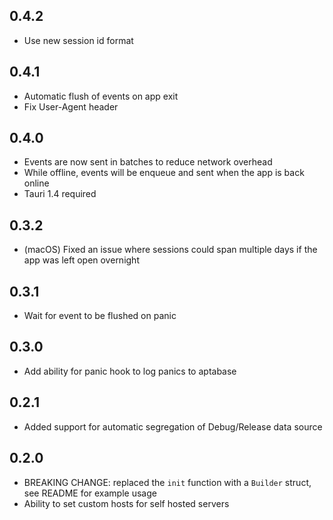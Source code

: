 ## 0.4.2

* Use new session id format

## 0.4.1

* Automatic flush of events on app exit
* Fix User-Agent header

## 0.4.0

* Events are now sent in batches to reduce network overhead
* While offline, events will be enqueue and sent when the app is back online
* Tauri 1.4 required

## 0.3.2

* (macOS) Fixed an issue where sessions could span multiple days if the app was left open overnight

## 0.3.1

* Wait for event to be flushed on panic

## 0.3.0

* Add ability for panic hook to log panics to aptabase

## 0.2.1

* Added support for automatic segregation of Debug/Release data source

## 0.2.0

* BREAKING CHANGE: replaced the `init` function with a `Builder` struct, see README for example usage
* Ability to set custom hosts for self hosted servers